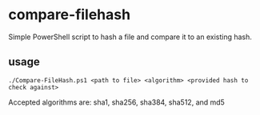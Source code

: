 # compare-filehash
Simple PowerShell script to hash a file and compare it to an existing hash.

## usage
```./Compare-FileHash.ps1 <path to file> <algorithm> <provided hash to check against>```

Accepted algorithms are: sha1, sha256, sha384, sha512, and md5
